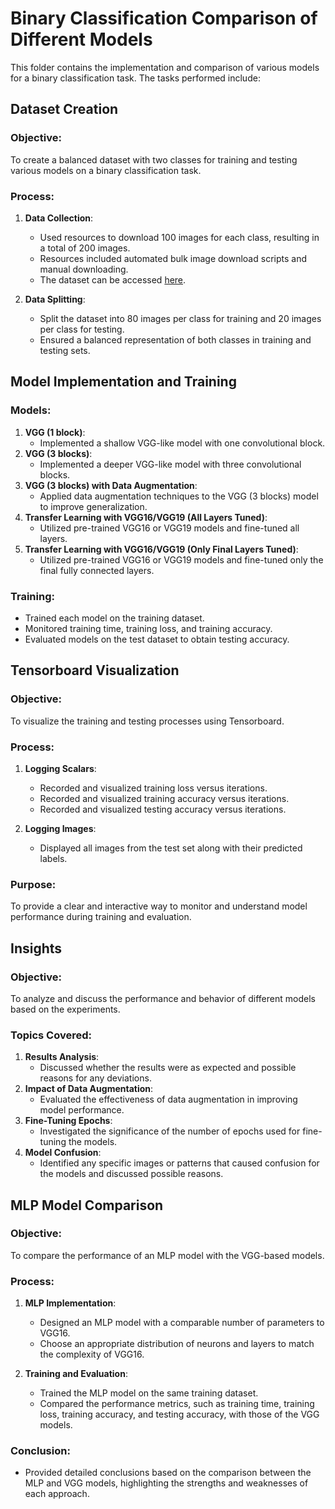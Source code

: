 # Binary Classification Comparison of Different Models

This folder contains the implementation and comparison of various models for a binary classification task. The tasks performed include:

## Dataset Creation

### Objective:
To create a balanced dataset with two classes for training and testing various models on a binary classification task.

### Process:
1. **Data Collection**:
   - Used resources to download 100 images for each class, resulting in a total of 200 images.
   - Resources included automated bulk image download scripts and manual downloading.
   - The dataset can be accessed [here](https://drive.google.com/drive/folders/1vDNwJbFHmKc5HonQi0tyOEYPocTDRgSP?usp=sharing).
     
2. **Data Splitting**:
   - Split the dataset into 80 images per class for training and 20 images per class for testing.
   - Ensured a balanced representation of both classes in training and testing sets.

## Model Implementation and Training

### Models:
1. **VGG (1 block)**:
   - Implemented a shallow VGG-like model with one convolutional block.
2. **VGG (3 blocks)**:
   - Implemented a deeper VGG-like model with three convolutional blocks.
3. **VGG (3 blocks) with Data Augmentation**:
   - Applied data augmentation techniques to the VGG (3 blocks) model to improve generalization.
4. **Transfer Learning with VGG16/VGG19 (All Layers Tuned)**:
   - Utilized pre-trained VGG16 or VGG19 models and fine-tuned all layers.
5. **Transfer Learning with VGG16/VGG19 (Only Final Layers Tuned)**:
   - Utilized pre-trained VGG16 or VGG19 models and fine-tuned only the final fully connected layers.

### Training:
- Trained each model on the training dataset.
- Monitored training time, training loss, and training accuracy.
- Evaluated models on the test dataset to obtain testing accuracy.

## Tensorboard Visualization

### Objective:
To visualize the training and testing processes using Tensorboard.

### Process:
1. **Logging Scalars**:
   - Recorded and visualized training loss versus iterations.
   - Recorded and visualized training accuracy versus iterations.
   - Recorded and visualized testing accuracy versus iterations.

2. **Logging Images**:
   - Displayed all images from the test set along with their predicted labels.

### Purpose:
To provide a clear and interactive way to monitor and understand model performance during training and evaluation.

## Insights

### Objective:
To analyze and discuss the performance and behavior of different models based on the experiments.

### Topics Covered:
1. **Results Analysis**:
   - Discussed whether the results were as expected and possible reasons for any deviations.
2. **Impact of Data Augmentation**:
   - Evaluated the effectiveness of data augmentation in improving model performance.
3. **Fine-Tuning Epochs**:
   - Investigated the significance of the number of epochs used for fine-tuning the models.
4. **Model Confusion**:
   - Identified any specific images or patterns that caused confusion for the models and discussed possible reasons.

## MLP Model Comparison

### Objective:
To compare the performance of an MLP model with the VGG-based models.

### Process:
1. **MLP Implementation**:
   - Designed an MLP model with a comparable number of parameters to VGG16.
   - Choose an appropriate distribution of neurons and layers to match the complexity of VGG16.

2. **Training and Evaluation**:
   - Trained the MLP model on the same training dataset.
   - Compared the performance metrics, such as training time, training loss, training accuracy, and testing accuracy, with those of the VGG models.

### Conclusion:
- Provided detailed conclusions based on the comparison between the MLP and VGG models, highlighting the strengths and weaknesses of each approach.

